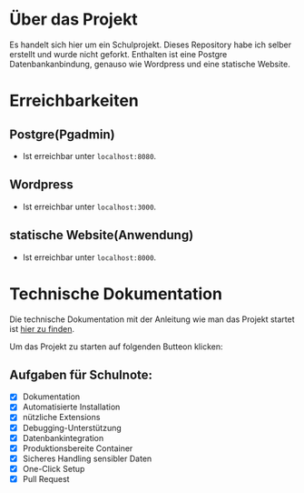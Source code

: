 # Über das Projekt

Es handelt sich hier um ein Schulprojekt. Dieses Repository habe ich selber erstellt und wurde nicht geforkt. Enthalten ist eine Postgre Datenbankanbindung, genauso wie Wordpress und eine statische Website.

# Erreichbarkeiten

## Postgre(Pgadmin)

- Ist erreichbar unter `localhost:8080`.

## Wordpress

- Ist erreichbar unter `localhost:3000`.

## statische Website(Anwendung)

- Ist erreichbar unter `localhost:8000`.

# Technische Dokumentation

Die technische Dokumentation mit der Anleitung wie man das Projekt startet ist [hier zu finden](DevContainer_README.md). <br>

Um das Projekt zu starten auf folgenden Butteon klicken:



## Aufgaben für Schulnote:

- [x] Dokumentation
- [x] Automatisierte Installation
- [x] nützliche Extensions
- [x] Debugging-Unterstützung
- [x] Datenbankintegration
- [x] Produktionsbereite Container
- [x] Sicheres Handling sensibler Daten
- [x] One-Click Setup
- [x] Pull Request
